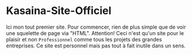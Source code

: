 # Kasaina-Site-Officiel
Ici mon tout premier site.
Pour commencer, rien de plus simple que de voir une squelette de page via "HTML". Attention! Ceci n'est qu'un site pour le plaisir et non `Professionnel` comme tous les projets des grandes entreprises. Ce site est personnel mais pas tout à fait inutile dans un sens.
